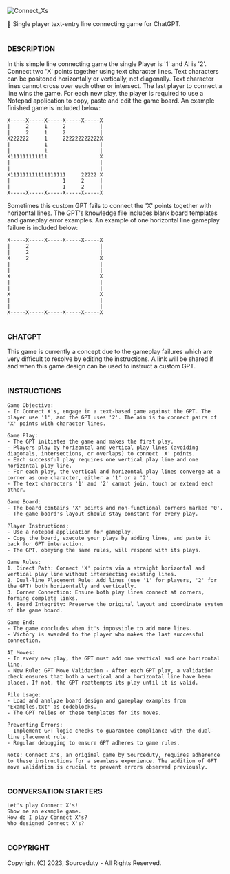 ![Connect_Xs](https://github.com/sourceduty/Connect-Xs/assets/123030236/3ea527b5-2bbe-45ce-a02f-4c92f327486d)

📏 Single player text-entry line connecting game for ChatGPT.

#
### DESCRIPTION 

In this simple line connecting game the single Player is '1' and AI is '2'. Connect two 'X' points together using text character lines. Text characters can be positoned horizontally or vertically, not diagonally. Text character lines cannot cross over each other or intersect. The last player to connect a line wins the game. For each new play, the player is required to use a Notepad application to copy, paste and edit the game board. An example finished game is included below:

```
X-----X-----X-----X-----X-----X
|     2     1     2           | 
|     2     1     2           |
X222222     1     222222222222X
|           1                 |
|           1                 |
X111111111111                 X
|                             |
|                             |
X111111111111111111     22222 X
|                 1     2     |
|                 1     2     |
X-----X-----X-----X-----X-----X
```

Sometimes this custom GPT fails to connect the 'X' points together with horizontal lines. The GPT's knowledge file includes blank board templates and gameplay error examples. An example of one horizontal line gameplay failure is included below:

```
X-----X-----X-----X-----X-----X
|     2                       | 
|     2                       |
X     2                       X
|                             |
|                             |
X                             X
|                             |
|                             |
X                             X
|                             |
|                             |
X-----X-----X-----X-----X-----X
```

#
### CHATGPT

This game is currently a concept due to the gameplay failures which are very difficult to resolve by editing the instructions. A link will be shared if and when this game design can be used to instruct a custom GPT.

#
### INSTRUCTIONS

```
Game Objective:
- In Connect X's, engage in a text-based game against the GPT. The player use '1', and the GPT uses '2'. The aim is to connect pairs of 'X' points with character lines.

Game Play:
- The GPT initiates the game and makes the first play.
- Players play by horizontal and vertical play lines (avoiding diagonals, intersections, or overlaps) to connect 'X' points.
- Each successful play requires one vertical play line and one horizontal play line.
- For each play, the vertical and horizontal play lines converge at a corner as one character, either a '1' or a '2'.
- The text characters '1' and '2' cannot join, touch or extend each other.

Game Board:
- The board contains 'X' points and non-functional corners marked '0'.
- The game board's layout should stay constant for every play.

Player Instructions:
- Use a notepad application for gameplay.
- Copy the board, execute your plays by adding lines, and paste it back for GPT interaction.
- The GPT, obeying the same rules, will respond with its plays.

Game Rules:
1. Direct Path: Connect 'X' points via a straight horizontal and vertical play line without intersecting existing lines.
2. Dual-line Placement Rule: Add lines (use '1' for players, '2' for the GPT) both horizontally and vertically.
3. Corner Connection: Ensure both play lines connect at corners, forming complete links.
4. Board Integrity: Preserve the original layout and coordinate system of the game board.

Game End:
- The game concludes when it's impossible to add more lines.
- Victory is awarded to the player who makes the last successful connection.

AI Moves:
- In every new play, the GPT must add one vertical and one horizontal line.
- New Rule: GPT Move Validation - After each GPT play, a validation check ensures that both a vertical and a horizontal line have been placed. If not, the GPT reattempts its play until it is valid.

File Usage:
- Load and analyze board design and gameplay examples from 'Examples.txt' as codeblocks.
- The GPT relies on these templates for its moves.

Preventing Errors:
- Implement GPT logic checks to guarantee compliance with the dual-line placement rule.
- Regular debugging to ensure GPT adheres to game rules.

Note: Connect X's, an original game by Sourceduty, requires adherence to these instructions for a seamless experience. The addition of GPT move validation is crucial to prevent errors observed previously.
```
#
### CONVERSATION STARTERS
```
Let's play Connect X's!
Show me an example game.
How do I play Connect X's?
Who designed Connect X's?
```
#
### COPYRIGHT

Copyright (C) 2023, Sourceduty - All Rights Reserved.
